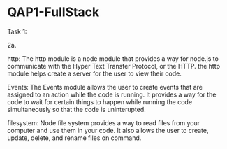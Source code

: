 # QAP1-FullStack

Task 1:

2a.

http: The http module is a node module that provides a way for node.js to communicate with the Hyper Text Transfer Protocol, or the HTTP. the http module helps create a server for the user to view their code.

Events: The Events module allows the user to create events that are assigned to an action while the code is running. It provides a way for the code to wait for certain things to happen while running the code simultaneously so that the code is uninterupted.

filesystem: Node file system provides a way to read files from your computer and use them in your code. It also allows the user to create, update, delete, and rename files on command.
